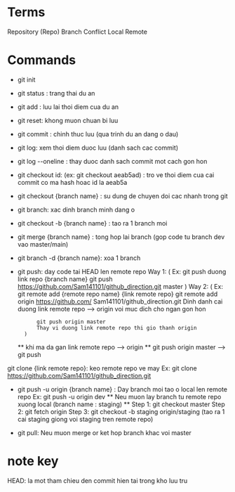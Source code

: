 # Terms

Repository (Repo)
Branch
Conflict
Local
Remote

# Commands

- git init
- git status : trang thai du an
- git add : luu lai thoi diem cua du an
- git reset: khong muon chuan bi luu
- git commit : chinh thuc luu (qua trinh du an dang o dau)
- git log: xem thoi diem duoc luu (danh sach cac commit)
- git log --oneline : thay duoc danh sach commit mot cach gon hon
- git checkout id: (ex: git checkout aeab5ad) : tro ve thoi diem cua cai commit co ma hash hoac id la aeab5a
- git checkout {branch name} : su dung de chuyen doi cac nhanh trong git
- git branch: xac dinh branch minh dang o
- git checkout -b {branch name} : tao ra 1 branch moi
- git merge {branch name} : tong hop lai branch (gop code tu branch dev vao master/main)
- git branch -d {branch name}: xoa 1 branch
- git push: day code tai HEAD len remote repo
  Way 1:
  (
  Ex: git push duong link repo {branch name}
  git push https://github.com/Sam141101/github_direction.git master
  )
  Way 2:
  (
  Ex:
  git remote add {remote repo name} {link remote repo}
  git remote add origin https://github.com/ Sam141101/github_direction.git
  Dinh danh cai duong link remote repo --> origin voi muc dich cho ngan gon hon

            git push origin master
            Thay vi duong link remote repo thi gio thanh origin
        )

  ** khi ma da gan link remote repo --> origin **
  git push origin master --> git push

git clone {link remote repo}: keo remote repo ve may
Ex: git clone https://github.com/Sam141101/github_direction.git

- git push -u origin {branch name} : Day branch moi tao o local len remote repo
  Ex: git push -u origin dev
  ** Neu muon lay branch tu remote repo xuong local (branch name : staging) **
  Step 1: git checkout master
  Step 2: git fetch origin
  Step 3: git checkout -b staging origin/staging (tao ra 1 cai staging giong voi staging tren remote repo)

- git pull:
  Neu muon merge or ket hop branch khac voi master

# note key

HEAD: la mot tham chieu den commit hien tai trong kho luu tru
